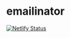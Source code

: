 # emailinator

[![Netlify Status](https://api.netlify.com/api/v1/badges/214a256c-774c-4f7d-b0c2-df742db495a3/deploy-status)](https://app.netlify.com/sites/email-clm-me/deploys)
